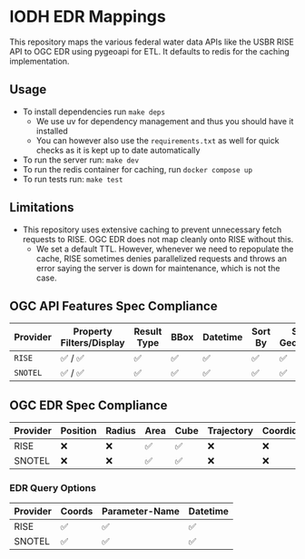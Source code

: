 # IODH EDR Mappings

This repository maps the various federal water data APIs like the USBR RISE API to OGC EDR using pygeoapi for ETL. It defaults to redis for the caching implementation.

## Usage

- To install dependencies run `make deps`
  - We use uv for dependency management and thus you should have it installed
  - You can however also use the `requirements.txt` as well for quick checks as it is kept up to date automatically
- To run the server run: `make dev`
- To run the redis container for caching, run `docker compose up`
- To run tests run: `make test`

## Limitations

- This repository uses extensive caching to prevent unnecessary fetch requests to RISE. OGC EDR does not map cleanly onto RISE without this.
  - We set a default TTL. However, whenever we need to repopulate the cache, RISE sometimes denies parallelized requests and throws an error saying the server is down for maintenance, which is not the case.

## OGC API Features Spec Compliance

| Provider | Property Filters/Display | Result Type | BBox | Datetime | Sort By | Skip Geometry | CQL | Transactions | CRS |
| -------- | ------------------------ | ----------- | ---- | -------- | ------- | ------------- | --- | ------------ | --- |
| `RISE`   | ✅ / ✅                  | ✅          | ✅   | ✅       | ✅      | ✅            | ❌  | ❌           | ✅  |
| `SNOTEL` | ✅ / ✅                  | ✅          | ✅   | ✅       | ✅      | ✅            | ❌  | ❌           | ✅  |

## OGC EDR Spec Compliance

| Provider | Position | Radius | Area | Cube | Trajectory | Coordidor | Items |
| -------- | -------- | ------ | ---- | ---- | ---------- | --------- | ----- |
| RISE     | ❌       | ❌     | ✅   | ✅   | ❌          | ❌        | ✅    |
| SNOTEL   | ❌       | ❌     | ✅   | ✅   | ❌          | ❌        | ✅    |

### EDR Query Options

| Provider | Coords | Parameter-Name | Datetime |
| -------- | ------ | -------------- | -------- |
| RISE     | ✅     | ✅             | ✅       |
| SNOTEL   | ✅     | ✅             | ✅       |
